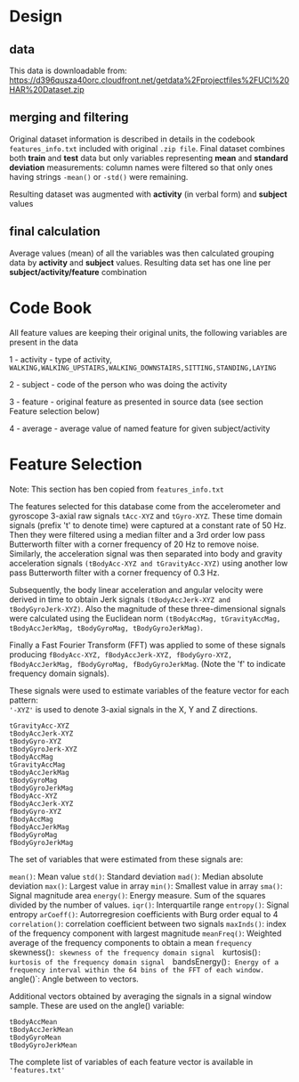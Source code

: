 Design
=======

## data
This data is downloadable from:
https://d396qusza40orc.cloudfront.net/getdata%2Fprojectfiles%2FUCI%20HAR%20Dataset.zip

## merging and filtering
Original dataset information is described in details in the codebook `features_info.txt` included with original `.zip file`. Final dataset combines both **train** and **test** data but only variables representing **mean** and **standard deviation** measurements: column names were filtered so that only ones having strings `-mean()` or `-std()` were remaining.

Resulting dataset was augmented with **activity** (in verbal form) and **subject** values

## final calculation 
Average values (mean) of all the variables was then calculated grouping data by **activity** and **subject** values. Resulting data set has one line per **subject/activity/feature** combination

Code Book
==========
All feature values are keeping their original units, the following variables are present in the data

1 - activity - type of activity, `WALKING,WALKING_UPSTAIRS,WALKING_DOWNSTAIRS,SITTING,STANDING,LAYING`

2 - subject - code of the person who was doing the activity

3 - feature - original feature as presented in source data (see section Feature selection below)

4 - average - average value of named feature for given subject/activity

Feature Selection
==================
Note: This section has ben copied from `features_info.txt`

The features selected for this database come from the accelerometer and gyroscope 3-axial raw signals `tAcc-XYZ` and `tGyro-XYZ`. These time domain signals (prefix 't' to denote time) were captured at a constant rate of 50 Hz. Then they were filtered using a median filter and a 3rd order low pass Butterworth filter with a corner frequency of 20 Hz to remove noise. Similarly, the acceleration signal was then separated into body and gravity acceleration signals `(tBodyAcc-XYZ and tGravityAcc-XYZ)` using another low pass Butterworth filter with a corner frequency of 0.3 Hz. 

Subsequently, the body linear acceleration and angular velocity were derived in time to obtain Jerk signals `(tBodyAccJerk-XYZ and tBodyGyroJerk-XYZ)`. Also the magnitude of these three-dimensional signals were calculated using the Euclidean norm `(tBodyAccMag, tGravityAccMag, tBodyAccJerkMag, tBodyGyroMag, tBodyGyroJerkMag)`. 

Finally a Fast Fourier Transform (FFT) was applied to some of these signals producing `fBodyAcc-XYZ, fBodyAccJerk-XYZ, fBodyGyro-XYZ, fBodyAccJerkMag, fBodyGyroMag, fBodyGyroJerkMag`. (Note the 'f' to indicate frequency domain signals). 

These signals were used to estimate variables of the feature vector for each pattern:  
`'-XYZ'` is used to denote 3-axial signals in the X, Y and Z directions.

```tBodyAcc-XYZ
tGravityAcc-XYZ
tBodyAccJerk-XYZ
tBodyGyro-XYZ
tBodyGyroJerk-XYZ
tBodyAccMag
tGravityAccMag
tBodyAccJerkMag
tBodyGyroMag
tBodyGyroJerkMag
fBodyAcc-XYZ
fBodyAccJerk-XYZ
fBodyGyro-XYZ
fBodyAccMag
fBodyAccJerkMag
fBodyGyroMag
fBodyGyroJerkMag
```
The set of variables that were estimated from these signals are: 

`mean()`: Mean value
`std()`: Standard deviation
`mad()`: Median absolute deviation 
`max()`: Largest value in array
`min()`: Smallest value in array
`sma()`: Signal magnitude area
`energy()`: Energy measure. Sum of the squares divided by the number of values. 
`iqr()`: Interquartile range 
`entropy()`: Signal entropy
`arCoeff()`: Autorregresion coefficients with Burg order equal to 4
`correlation()`: correlation coefficient between two signals
`maxInds()`: index of the frequency component with largest magnitude
`meanFreq()`: Weighted average of the frequency components to obtain a mean `frequency
`skewness()`: skewness of the frequency domain signal 
`kurtosis()`: kurtosis of the frequency domain signal 
`bandsEnergy()`: Energy of a frequency interval within the 64 bins of the FFT of each window.
`angle()`: Angle between to vectors.

Additional vectors obtained by averaging the signals in a signal window sample. These are used on the angle() variable:

```gravityMean
tBodyAccMean
tBodyAccJerkMean
tBodyGyroMean
tBodyGyroJerkMean
```
The complete list of variables of each feature vector is available in `'features.txt'`
